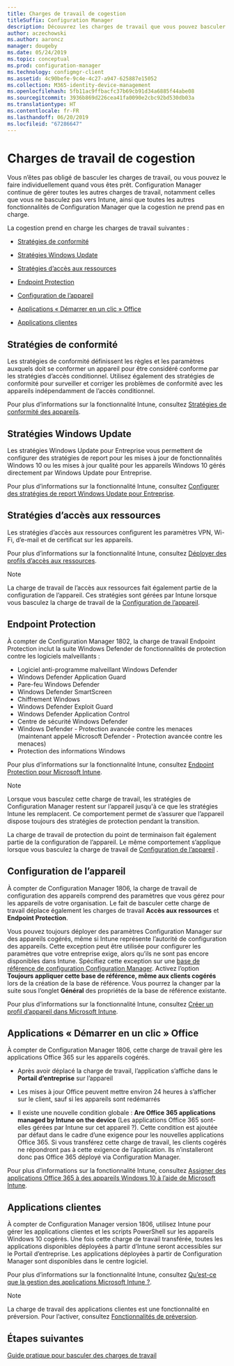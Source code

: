 ```yaml
---
title: Charges de travail de cogestion
titleSuffix: Configuration Manager
description: Découvrez les charges de travail que vous pouvez basculer de Configuration Manager vers Microsoft Intune.
author: aczechowski
ms.author: aaroncz
manager: dougeby
ms.date: 05/24/2019
ms.topic: conceptual
ms.prod: configuration-manager
ms.technology: configmgr-client
ms.assetid: 4c90befe-9c4e-4c27-a947-625887e15052
ms.collection: M365-identity-device-management
ms.openlocfilehash: 5fb11ac9ffbacfc37b69cb91d34a6885f44abe08
ms.sourcegitcommit: 3936b869d226cea41fa0090e2cbc92bd530db03a
ms.translationtype: HT
ms.contentlocale: fr-FR
ms.lasthandoff: 06/20/2019
ms.locfileid: "67286647"
---
```

# <a name="co-management-workloads"></a>Charges de travail de cogestion

Vous n’êtes pas obligé de basculer les charges de travail, ou vous pouvez le faire individuellement quand vous êtes prêt. Configuration Manager continue de gérer toutes les autres charges de travail, notamment celles que vous ne basculez pas vers Intune, ainsi que toutes les autres fonctionnalités de Configuration Manager que la cogestion ne prend pas en charge.

La cogestion prend en charge les charges de travail suivantes :

- [Stratégies de conformité](#compliance-policies)  

- [Stratégies Windows Update](#windows-update-policies)  

- [Stratégies d’accès aux ressources](#resource-access-policies)  

- [Endpoint Protection](#endpoint-protection)  

- [Configuration de l’appareil](#device-configuration)  

- [Applications « Démarrer en un clic » Office](#office-click-to-run-apps)  

- [Applications clientes](#client-apps)  


## <a name="compliance-policies"></a>Stratégies de conformité

Les stratégies de conformité définissent les règles et les paramètres auxquels doit se conformer un appareil pour être considéré conforme par les stratégies d’accès conditionnel. Utilisez également des stratégies de conformité pour surveiller et corriger les problèmes de conformité avec les appareils indépendamment de l’accès conditionnel.

Pour plus d’informations sur la fonctionnalité Intune, consultez [Stratégies de conformité des appareils](https://docs.microsoft.com/intune/device-compliance-get-started).  


## <a name="windows-update-policies"></a>Stratégies Windows Update

Les stratégies Windows Update pour Entreprise vous permettent de configurer des stratégies de report pour les mises à jour de fonctionnalités Windows 10 ou les mises à jour qualité pour les appareils Windows 10 gérés directement par Windows Update pour Entreprise.

Pour plus d’informations sur la fonctionnalité Intune, consultez [Configurer des stratégies de report Windows Update pour Entreprise](https://docs.microsoft.com/intune/windows-update-for-business-configure).  


## <a name="resource-access-policies"></a>Stratégies d’accès aux ressources

Les stratégies d’accès aux ressources configurent les paramètres VPN, Wi-Fi, d’e-mail et de certificat sur les appareils.

Pour plus d’informations sur la fonctionnalité Intune, consultez [Déployer des profils d’accès aux ressources](https://docs.microsoft.com/intune/device-profiles).

> [!Note]  
> La charge de travail de l’accès aux ressources fait également partie de la configuration de l’appareil. Ces stratégies sont gérées par Intune lorsque vous basculez la charge de travail de la [Configuration de l’appareil](#device-configuration).


## <a name="endpoint-protection"></a>Endpoint Protection

<!--1357365-->

À compter de Configuration Manager 1802, la charge de travail Endpoint Protection inclut la suite Windows Defender de fonctionnalités de protection contre les logiciels malveillants :

- Logiciel anti-programme malveillant Windows Defender
- Windows Defender Application Guard  
- Pare-feu Windows Defender  
- Windows Defender SmartScreen  
- Chiffrement Windows  
- Windows Defender Exploit Guard  
- Windows Defender Application Control  
- Centre de sécurité Windows Defender  
- Windows Defender - Protection avancée contre les menaces (maintenant appelé Microsoft Defender - Protection avancée contre les menaces)
- Protection des informations Windows  

Pour plus d’informations sur la fonctionnalité Intune, consultez [Endpoint Protection pour Microsoft Intune](https://docs.microsoft.com/intune/endpoint-protection-windows-10).

> [!Note]  
> Lorsque vous basculez cette charge de travail, les stratégies de Configuration Manager restent sur l’appareil jusqu'à ce que les stratégies Intune les remplacent. Ce comportement permet de s’assurer que l’appareil dispose toujours des stratégies de protection pendant la transition.
>
> La charge de travail de protection du point de terminaison fait également partie de la configuration de l’appareil. Le même comportement s’applique lorsque vous basculez la charge de travail de [Configuration de l’appareil](#device-configuration) .<!-- SCCMDocs.nl-nl issue #4 -->


## <a name="device-configuration"></a>Configuration de l’appareil

<!--1357903-->

À compter de Configuration Manager 1806, la charge de travail de configuration des appareils comprend des paramètres que vous gérez pour les appareils de votre organisation. Le fait de basculer cette charge de travail déplace également les charges de travail **Accès aux ressources** et **Endpoint Protection**.

Vous pouvez toujours déployer des paramètres Configuration Manager sur des appareils cogérés, même si Intune représente l’autorité de configuration des appareils. Cette exception peut être utilisée pour configurer les paramètres que votre entreprise exige, alors qu’ils ne sont pas encore disponibles dans Intune. Spécifiez cette exception sur une [base de référence de configuration Configuration Manager](/sccm/compliance/deploy-use/create-configuration-baselines). Activez l’option **Toujours appliquer cette base de référence, même aux clients cogérés** lors de la création de la base de référence. Vous pourrez la changer par la suite sous l’onglet **Général** des propriétés de la base de référence existante.  

Pour plus d’informations sur la fonctionnalité Intune, consultez [Créer un profil d’appareil dans Microsoft Intune](https://docs.microsoft.com/intune/device-profile-create).  


## <a name="office-click-to-run-apps"></a>Applications « Démarrer en un clic » Office

<!--1357841-->

À compter de Configuration Manager 1806, cette charge de travail gère les applications Office 365 sur les appareils cogérés.

- Après avoir déplacé la charge de travail, l’application s’affiche dans le **Portail d’entreprise** sur l’appareil  

- Les mises à jour Office peuvent mettre environ 24 heures à s’afficher sur le client, sauf si les appareils sont redémarrés  

- Il existe une nouvelle condition globale : **Are Office 365 applications managed by Intune on the device** (Les applications Office 365 sont-elles gérées par Intune sur cet appareil ?). Cette condition est ajoutée par défaut dans le cadre d’une exigence pour les nouvelles applications Office 365. Si vous transférez cette charge de travail, les clients cogérés ne répondront pas à cette exigence de l’application. Ils n’installeront donc pas Office 365 déployé via Configuration Manager.  

Pour plus d’informations sur la fonctionnalité Intune, consultez [Assigner des applications Office 365 à des appareils Windows 10 à l’aide de Microsoft Intune](https://docs.microsoft.com/intune/apps-add-office365).


## <a name="client-apps"></a>Applications clientes

<!--1357892-->

À compter de Configuration Manager version 1806, utilisez Intune pour gérer les applications clientes et les scripts PowerShell sur les appareils Windows 10 cogérés. Une fois cette charge de travail transférée, toutes les applications disponibles déployées à partir d’Intune seront accessibles sur le Portail d’entreprise. Les applications déployées à partir de Configuration Manager sont disponibles dans le centre logiciel.


Pour plus d’informations sur la fonctionnalité Intune, consultez [Qu’est-ce que la gestion des applications Microsoft Intune ?](https://docs.microsoft.com/intune/app-management).


> [!Note]  
> La charge de travail des applications clientes est une fonctionnalité en préversion. Pour l’activer, consultez [Fonctionnalités de préversion](/sccm/core/servers/manage/pre-release-features).  


## <a name="next-steps"></a>Étapes suivantes

[Guide pratique pour basculer des charges de travail](/sccm/comanage/how-to-switch-workloads)  

